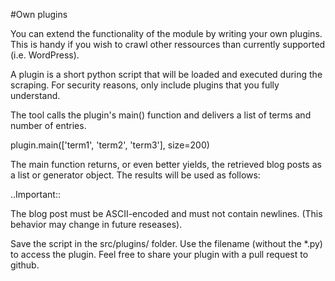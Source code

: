 #Own plugins

You can extend the functionality of the module by writing your own plugins. This is handy if you wish to crawl other ressources than currently supported (i.e. WordPress).

A plugin is a short python script that will be loaded and executed during the scraping. For security reasons, only include plugins that you fully understand.

The tool calls the plugin's main() function and delivers a list of terms and number of entries.

plugin.main(['term1', 'term2', 'term3'], size=200)

The main function returns, or even better yields, the retrieved blog posts as a list or generator object. The results will be used as follows:

..Important::

The blog post must be ASCII-encoded and must not contain newlines. (This behavior may change in future reseases).

Save the script in the src/plugins/ folder. Use the filename (without the *.py) to access the plugin. Feel free to share your plugin with a pull request to github.